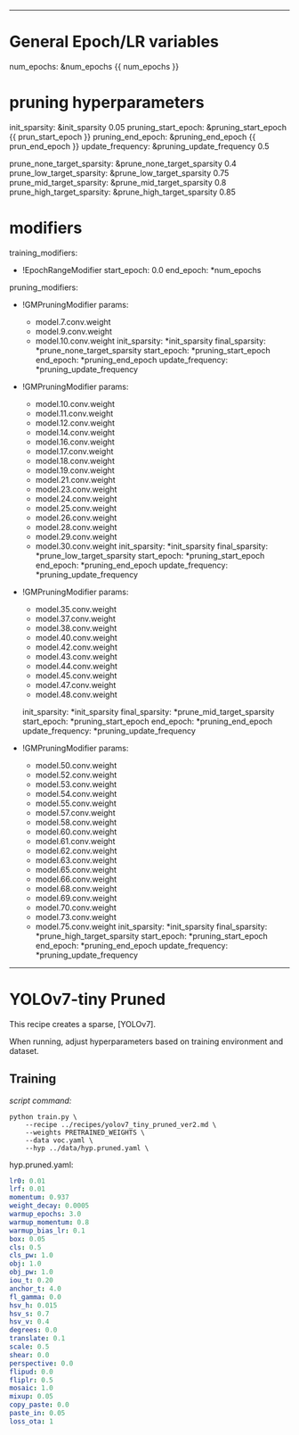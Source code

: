<!--
Copyright (c) 2021 - present / Neuralmagic, Inc. All Rights Reserved.

Licensed under the Apache License, Version 2.0 (the "License");
you may not use this file except in compliance with the License.
You may obtain a copy of the License at

   http://www.apache.org/licenses/LICENSE-2.0

Unless required by applicable law or agreed to in writing,
software distributed under the License is distributed on an "AS IS" BASIS,
WITHOUT WARRANTIES OR CONDITIONS OF ANY KIND, either express or implied.
See the License for the specific language governing permissions and
limitations under the License.
-->

---
# General Epoch/LR variables
num_epochs: &num_epochs {{ num_epochs }}

# pruning hyperparameters
init_sparsity: &init_sparsity 0.05
pruning_start_epoch: &pruning_start_epoch {{ prun_start_epoch }}
pruning_end_epoch: &pruning_end_epoch {{ prun_end_epoch }}
update_frequency: &pruning_update_frequency 0.5

prune_none_target_sparsity: &prune_none_target_sparsity 0.4
prune_low_target_sparsity: &prune_low_target_sparsity 0.75
prune_mid_target_sparsity: &prune_mid_target_sparsity 0.8
prune_high_target_sparsity: &prune_high_target_sparsity 0.85


# modifiers
training_modifiers:
  - !EpochRangeModifier
    start_epoch: 0.0
    end_epoch: *num_epochs

pruning_modifiers:
  - !GMPruningModifier
    params:
      - model.7.conv.weight
      - model.9.conv.weight 
      - model.10.conv.weight
    init_sparsity: *init_sparsity
    final_sparsity: *prune_none_target_sparsity
    start_epoch: *pruning_start_epoch
    end_epoch: *pruning_end_epoch
    update_frequency: *pruning_update_frequency

  - !GMPruningModifier
    params:
      - model.10.conv.weight
      - model.11.conv.weight
      - model.12.conv.weight
      - model.14.conv.weight
      - model.16.conv.weight
      - model.17.conv.weight
      - model.18.conv.weight
      - model.19.conv.weight
      - model.21.conv.weight
      - model.23.conv.weight
      - model.24.conv.weight
      - model.25.conv.weight
      - model.26.conv.weight
      - model.28.conv.weight
      - model.29.conv.weight
      - model.30.conv.weight
    init_sparsity: *init_sparsity
    final_sparsity: *prune_low_target_sparsity
    start_epoch: *pruning_start_epoch
    end_epoch: *pruning_end_epoch
    update_frequency: *pruning_update_frequency

  - !GMPruningModifier
    params:
      - model.35.conv.weight
      - model.37.conv.weight
      - model.38.conv.weight
      - model.40.conv.weight
      - model.42.conv.weight
      - model.43.conv.weight
      - model.44.conv.weight
      - model.45.conv.weight
      - model.47.conv.weight
      - model.48.conv.weight


    init_sparsity: *init_sparsity
    final_sparsity: *prune_mid_target_sparsity
    start_epoch: *pruning_start_epoch
    end_epoch: *pruning_end_epoch
    update_frequency: *pruning_update_frequency

  - !GMPruningModifier
    params:
      - model.50.conv.weight
      - model.52.conv.weight
      - model.53.conv.weight
      - model.54.conv.weight
      - model.55.conv.weight
      - model.57.conv.weight
      - model.58.conv.weight
      - model.60.conv.weight
      - model.61.conv.weight
      - model.62.conv.weight
      - model.63.conv.weight
      - model.65.conv.weight
      - model.66.conv.weight
      - model.68.conv.weight
      - model.69.conv.weight
      - model.70.conv.weight
      - model.73.conv.weight
      - model.75.conv.weight
    init_sparsity: *init_sparsity
    final_sparsity: *prune_high_target_sparsity
    start_epoch: *pruning_start_epoch
    end_epoch: *pruning_end_epoch
    update_frequency: *pruning_update_frequency
---

# YOLOv7-tiny Pruned

This recipe creates a sparse, [YOLOv7].

When running, adjust hyperparameters based on training environment and dataset.


## Training


*script command:*

```
python train.py \
    --recipe ../recipes/yolov7_tiny_pruned_ver2.md \
    --weights PRETRAINED_WEIGHTS \
    --data voc.yaml \
    --hyp ../data/hyp.pruned.yaml \
```

hyp.pruned.yaml:
```yaml
lr0: 0.01
lrf: 0.01
momentum: 0.937
weight_decay: 0.0005
warmup_epochs: 3.0
warmup_momentum: 0.8
warmup_bias_lr: 0.1
box: 0.05
cls: 0.5 
cls_pw: 1.0 
obj: 1.0
obj_pw: 1.0 
iou_t: 0.20 
anchor_t: 4.0
fl_gamma: 0.0
hsv_h: 0.015
hsv_s: 0.7
hsv_v: 0.4
degrees: 0.0
translate: 0.1
scale: 0.5 
shear: 0.0  
perspective: 0.0 
flipud: 0.0
fliplr: 0.5
mosaic: 1.0
mixup: 0.05
copy_paste: 0.0
paste_in: 0.05
loss_ota: 1
```